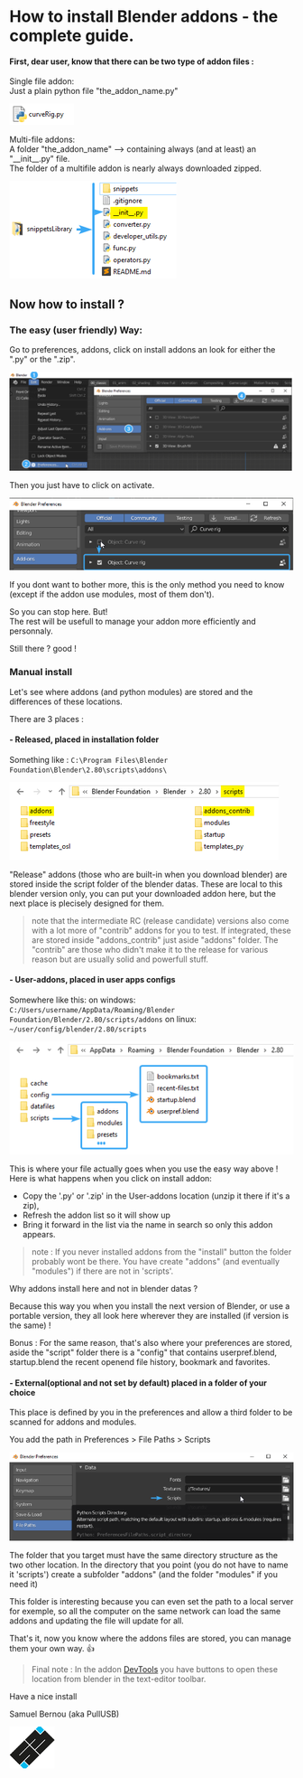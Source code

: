 # How to install Blender addons - the complete guide.


#### First, dear user, know that there can be two type of addon files :

Single file addon:  
Just a plain python file "the_addon_name.py"

![single file addon](/imgs/single_file_addon.png)

Multi-file addons:  
A folder "the_addon_name" --> containing always (and at least) an "\_\_init\_\_.py" file.  
The folder of a multifile addon is nearly always downloaded zipped.

![multi-file addon](/imgs/multi-file_addon.png)

## Now how to install ?

### The easy (user friendly) Way:

Go to preferences, addons, click on install addons an look for either the ".py" or the ".zip".

![basic install](/imgs/basic_install.png)

Then you just have to click on activate.

![activate addon](/imgs/activate_addon.png)

If you dont want to bother more, this is the only method you need to know (except if the addon use modules, most of them don't).  

So you can stop here. But!  
The rest will be usefull to manage your addon more efficiently and personnaly.


Still there ? good !

### Manual install

Let's see where addons (and python modules) are stored and the differences of these locations.

There are 3 places :

#### - Released, placed in installation folder

Something like : `C:\Program Files\Blender Foundation\Blender\2.80\scripts\addons\`

![release](/imgs/release.png)

"Release" addons (those who are built-in when you download blender) are stored inside the script folder of the blender datas.
These are local to this blender version only, you can put your downloaded addon here, but the next place is plecisely designed for them.

> note that the intermediate RC (release candidate) versions also come with a lot more of "contrib" addons for you to test. If integrated, these are stored inside "addons_contrib" just aside "addons" folder. The "contrib" are those who didn't make it to the release for various reason but are usually solid and powerfull stuff.


#### - User-addons, placed in user apps configs
Somewhere like this:
on windows: `C:/Users/username/AppData/Roaming/Blender Foundation/Blender/2.80/scripts/addons`
on linux: `~/user/config/blender/2.80/scripts`

![user scripts and config](/imgs/user_scripts_and_config.png)

This is where your file actually goes when you use the easy way above !
Here is what happens when you click on install addon:
- Copy the '.py' or '.zip' in the User-addons location (unzip it there if it's a zip),
- Refresh the addon list so it will show up
- Bring it forward in the list via the name in search so only this addon appears.

>note : If you never installed addons from the "install" button the folder probably wont be there. You have create "addons" (and eventually "modules") if there are not in 'scripts'.


Why addons install here and not in blender datas ?

Because this way you when you install the next version of Blender, or use a portable version, they all look here wherever they are installed (if version is the same) !

Bonus : For the same reason, that's also where your preferences are stored, aside the "script" folder there is a "config" that contains
userpref.blend, startup.blend the recent openend file history, bookmark and favorites.


#### - External(optional and not set by default) placed in a folder of your choice

This place is defined by you in the preferences and allow a third folder to be scanned for addons and modules.

You add the path in Preferences > File Paths > Scripts

![external scripts](/imgs/external_scripts.png)

The folder that you target must have the same directory structure as the two other location.
In the directory that you point (you do not have to name it 'scripts') create a subfolder "addons" (and the folder "modules" if you need it)

This folder is interesting because you can even set the path to a local server for exemple,
so all the computer on the same network can load the same addons and updating the file will update for all.


That's it, now you know where the addons files are stored, you can manage them your own way.  <span>&#128077;</span>

> Final note : In the addon [DevTools](https://github.com/Pullusb/devTools) you have buttons to open these location from blender in the text-editor toolbar.
  
  
Have a nice install


Samuel Bernou (aka PullUSB)

![logo SB](/imgs/logo_sb_80px.png)